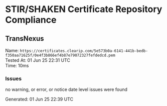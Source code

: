 # STIR/SHAKEN Certificate Repository Compliance

## TransNexus

Name: `https://certificates.clearip.com/5e573b0a-6141-441b-bedb-f350aa71625f/0e4f3b866ef4b87e79072327fefdedcd.pem`\
Tested At: 01 Jun 25 22:31 UTC\
Time: 10ms

### Issues

no warning, or error, or notice date level issues were found

Generated: 01 Jun 25 22:39 UTC